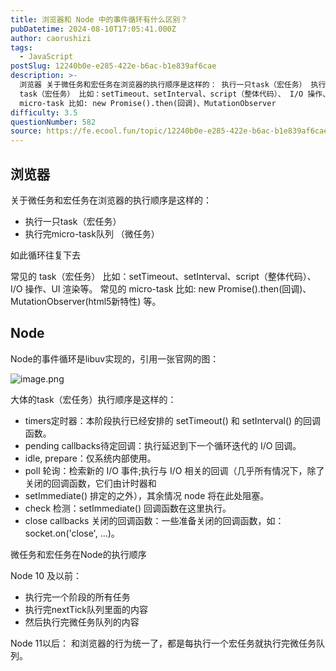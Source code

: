 ```yaml
---
title: 浏览器和 Node 中的事件循环有什么区别？
pubDatetime: 2024-08-10T17:05:41.000Z
author: caorushizi
tags:
  - JavaScript
postSlug: 12240b0e-e285-422e-b6ac-b1e839af6cae
description: >-
  浏览器 关于微任务和宏任务在浏览器的执行顺序是这样的： 执行一只task（宏任务） 执行完micro-task队列 （微任务） 如此循环往复下去 常见的
  task（宏任务） 比如：setTimeout、setInterval、script（整体代码）、 I/O 操作、UI 渲染等。 常见的
  micro-task 比如: new Promise().then(回调)、MutationObserver
difficulty: 3.5
questionNumber: 582
source: https://fe.ecool.fun/topic/12240b0e-e285-422e-b6ac-b1e839af6cae
---
```


## 浏览器

关于微任务和宏任务在浏览器的执行顺序是这样的：

- 执行一只task（宏任务）
- 执行完micro-task队列 （微任务）

如此循环往复下去

常见的 task（宏任务） 比如：setTimeout、setInterval、script（整体代码）、 I/O 操作、UI 渲染等。
常见的 micro-task 比如: new Promise().then(回调)、MutationObserver(html5新特性) 等。

## Node

Node的事件循环是libuv实现的，引用一张官网的图：

![image.png](https://static.ecool.fun//article/b6d024fe-2847-4749-99ca-7c1a8d9faeba.png)

大体的task（宏任务）执行顺序是这样的：

- timers定时器：本阶段执行已经安排的 setTimeout() 和 setInterval() 的回调函数。
- pending callbacks待定回调：执行延迟到下一个循环迭代的 I/O 回调。
- idle, prepare：仅系统内部使用。
- poll 轮询：检索新的 I/O 事件;执行与 I/O 相关的回调（几乎所有情况下，除了关闭的回调函数，它们由计时器和
- setImmediate() 排定的之外），其余情况 node 将在此处阻塞。
- check 检测：setImmediate() 回调函数在这里执行。
- close callbacks 关闭的回调函数：一些准备关闭的回调函数，如：socket.on('close', ...)。

微任务和宏任务在Node的执行顺序

Node 10 及以前：

- 执行完一个阶段的所有任务
- 执行完nextTick队列里面的内容
- 然后执行完微任务队列的内容

Node 11以后：
和浏览器的行为统一了，都是每执行一个宏任务就执行完微任务队列。
